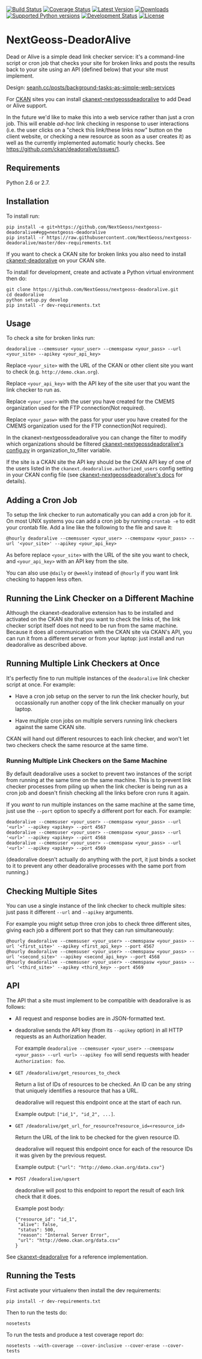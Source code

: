 [![Build Status](https://travis-ci.org/ckan/deadoralive.svg)](https://travis-ci.org/ckan/deadoralive)
[![Coverage Status](https://img.shields.io/coveralls/ckan/deadoralive.svg)](https://coveralls.io/r/ckan/deadoralive)
[![Latest Version](https://img.shields.io/pypi/v/deadoralive.svg)](https://pypi.python.org/pypi/deadoralive/)
[![Downloads](https://img.shields.io/pypi/dm/deadoralive.svg)](https://pypi.python.org/pypi/deadoralive/)
[![Supported Python versions](https://img.shields.io/pypi/pyversions/deadoralive.svg)](https://pypi.python.org/pypi/deadoralive/)
[![Development Status](https://img.shields.io/pypi/status/deadoralive.svg)](https://pypi.python.org/pypi/deadoralive/)
[![License](https://img.shields.io/pypi/l/deadoralive.svg)](https://pypi.python.org/pypi/deadoralive/)


NextGeoss-DeadorAlive
=====================

Dead or Alive is a simple dead link checker service: it's a command-line script
or cron job that checks your site for broken links and posts the results back
to your site using an API (defined below) that your site must implement.

Design: [seanh.cc/posts/background-tasks-as-simple-web-services](http://seanh.cc/posts/background-tasks-as-simple-web-services/)

For [CKAN](http://ckan.org/) sites you can install
[ckanext-nextgeossdeadoralive](https://github.com/NextGeoss/ckanext-nextgeossdeadoralive) to add Dead
or Alive support.

In the future we'd like to make this into a web service rather than just a
cron job.  This will enable _ad-hoc_ link checking in response to user
interactions (i.e. the user clicks on a "check this link/these links now"
button on the client website, or checking a new resource as soon as a user
creates it) as well as the currently implemented automatic hourly checks.
See <https://github.com/ckan/deadoralive/issues/1>.


Requirements
------------

Python 2.6 or 2.7.


Installation
------------

To install run:

    pip install -e git+https://github.com/NextGeoss/nextgeoss-deadoralive#egg=nextgeoss-deadoralive
    pip install -r https://raw.githubusercontent.com/NextGeoss/nextgeoss-deadoralive/master/dev-requirements.txt

If you want to check a CKAN site for broken links you also need to install
[ckanext-deadoralive](https://github.com/NextGeoss/ckanext-nextgeossdeadoralive) on your
CKAN site.

To install for development, create and activate a Python virtual environment
then do:

    git clone https://github.com/NextGeoss/nextgeoss-deadoralive.git
    cd deadoralive
    python setup.py develop
    pip install -r dev-requirements.txt


Usage
-----

To check a site for broken links run:

    deadoralive --cmemsuser <your_user> --cmemspasw <your_pass> --url <your_site> --apikey <your_api_key>

Replace `<your_site>` with the URL of the CKAN or other client
site you want to check (e.g. `http://demo.ckan.org`).

Replace `<your_api_key>` with the API key of the site user that you want the
link checker to run as.

Replace `<your_user>` with the user you have created for the CMEMS organization
used for the FTP connection(Not required).

Replace `<your_pasw>` with the pass for your user you have created for the CMEMS 
organization used for the FTP connection(Not required).

In the ckanext-nextgeossdeadoralive you can change the filter to modify which organizations
should be filtered [ckanext-nextgeossdeadoralive's config.py](https://github.com/NextGeoss/ckanext-nextgeossdeadoralive/blob/master/ckanext/deadoralive/config.py) 
in organization_to_filter variable.

If the site is a CKAN site the API key should be the CKAN API key of one of the
users listed in the `ckanext.deadoralive.authorized_users` config setting in
your CKAN config file (see
[ckanext-nextgeossdeadoralive's docs](https://github.com/NextGeoss/ckanext-nextgeossdeadoralive) for
details).


Adding a Cron Job
-----------------

To setup the link checker to run automatically you can add a cron job for it.
On most UNIX systems you can add a cron job by running `crontab -e` to edit
your crontab file. Add a line like the following to the file and save it:

    @hourly deadoralive --cmemsuser <your_user> --cmemspasw <your_pass> --url '<your_site>' --apikey <your_api_key>

As before replace `<your_site>` with the URL of the site you want to check,
and `<your_api_key>` with an API key from the site.

You can also use `@daily` or `@weekly` instead of `@hourly` if you want link
checking to happen less often.


Running the Link Checker on a Different Machine
-----------------------------------------------

Although the ckanext-deadoralive extension has to be installed and activated on
the CKAN site that you want to check the links of, the link checker script
itself does not need to be run from the same machine. Because it does all
communication with the CKAN site via CKAN's API, you can run it from a
different server or from your laptop: just install and run deadoralive
as described above.


Running Multiple Link Checkers at Once
--------------------------------------

It's perfectly fine to run multiple instances of the `deadoralive` link
checker script at once. For example:

* Have a cron job setup on the server to run the link checker hourly, but
  occassionally run another copy of the link checker manually on your laptop.

* Have multiple cron jobs on multiple servers running link checkers against
  the same CKAN site.

CKAN will hand out different resources to each link checker, and won't let two
checkers check the same resource at the same time.


### Running Multiple Link Checkers on the Same Machine

By default deadoralive uses a socket to prevent two instances of the
script from running at the same time on the same machine. This is to prevent
link checker processes from piling up when the link checker is being run as a
cron job and doesn't finish checking all the links before cron runs it again.

If you _want_ to run multiple instances on the same machine at the same time,
just use the `--port` option to specify a different port for each.
For example:

    deadoralive --cmemsuser <your_user> --cmemspasw <your_pass> --url '<url>' --apikey <apikey> --port 4567
    deadoralive --cmemsuser <your_user> --cmemspasw <your_pass> --url '<url>' --apikey <apikey> --port 4568
    deadoralive --cmemsuser <your_user> --cmemspasw <your_pass> --url '<url>' --apikey <apikey> --port 4569

(deadoralive doesn't actually do anything with the port, it just binds a
socket to it to prevent any other deadoralive processes with the same port
from running.)


Checking Multiple Sites
-----------------------

You can use a single instance of the link checker to check multiple sites:
just pass it different `--url` and `--apikey` arguments.

For example you might setup three cron jobs to check three different sites,
giving each job a different port so that they can run simultaneously:

    @hourly deadoralive --cmemsuser <your_user> --cmemspasw <your_pass> --url '<first_site>' --apikey <first_api_key> --port 4567
    @hourly deadoralive --cmemsuser <your_user> --cmemspasw <your_pass> --url '<second_site>' --apikey <second_api_key> --port 4568
    @hourly deadoralive --cmemsuser <your_user> --cmemspasw <your_pass> --url '<third_site>' --apikey <third_key> --port 4569


API
---

The API that a site must implement to be compatible with deadoralive is as
follows:

* All request and response bodies are in JSON-formatted text.

* deadoralive sends the API key (from its `--apikey` option) in all HTTP
  requests as an Authorization header.

  For example `deadoralive --cmemsuser <your_user> --cmemspasw <your_pass> --url <url> --apikey foo` will send requests with
  header `Authorization: foo`.

* `GET /deadoralive/get_resources_to_check`

  Return a list of IDs of resources to be checked. An ID can be any string that
  uniquely identifies a resource that has a URL.

  deadoralive will request this endpoint once at the start of each run.

  Example output: `["id_1", "id_2", ...]`.

* `GET /deadoralive/get_url_for_resource?resource_id=<resource_id>`

  Return the URL of the link to be checked for the given resource ID.

  deadoralive will request this endpoint once for each of the resource IDs
  it was given by the previous request.

  Example output: `{"url": "http://demo.ckan.org/data.csv"}`

* `POST /deadoralive/upsert`

  deadoralive will post to this endpoint to report the result of each link
  check that it does.

  Example post body:

      {"resource_id": "id_1",
       "alive": false,
       "status": 500,
       "reason": "Internal Server Error",
       "url": "http://demo.ckan.org/data.csv"
      }

See [ckanext-deadoralive](https://github.com/NextGeoss/ckanext-nextgeossdeadoralive) for a
reference implementation.


Running the Tests
-----------------

First activate your virtualenv then install the dev requirements:

    pip install -r dev-requirements.txt

Then to run the tests do:

    nosetests

To run the tests and produce a test coverage report do:

    nosetests --with-coverage --cover-inclusive --cover-erase --cover-tests
